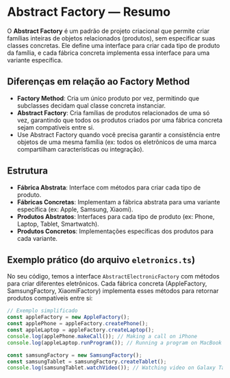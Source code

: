 # Abstract Factory — Resumo

O **Abstract Factory** é um padrão de projeto criacional que permite criar famílias inteiras de objetos relacionados (produtos), sem especificar suas classes concretas. Ele define uma interface para criar cada tipo de produto da família, e cada fábrica concreta implementa essa interface para uma variante específica.

## Diferenças em relação ao Factory Method

- **Factory Method**: Cria um único produto por vez, permitindo que subclasses decidam qual classe concreta instanciar.
- **Abstract Factory**: Cria famílias de produtos relacionados de uma só vez, garantindo que todos os produtos criados por uma fábrica concreta sejam compatíveis entre si.
- Use Abstract Factory quando você precisa garantir a consistência entre objetos de uma mesma família (ex: todos os eletrônicos de uma marca compartilham características ou integração).

## Estrutura

- **Fábrica Abstrata**: Interface com métodos para criar cada tipo de produto.
- **Fábricas Concretas**: Implementam a fábrica abstrata para uma variante específica (ex: Apple, Samsung, Xiaomi).
- **Produtos Abstratos**: Interfaces para cada tipo de produto (ex: Phone, Laptop, Tablet, Smartwatch).
- **Produtos Concretos**: Implementações específicas dos produtos para cada variante.

## Exemplo prático (do arquivo `eletronics.ts`)

No seu código, temos a interface `AbstractElectronicFactory` com métodos para criar diferentes eletrônicos. Cada fábrica concreta (AppleFactory, SamsungFactory, XiaomiFactory) implementa esses métodos para retornar produtos compatíveis entre si:

```typescript
// Exemplo simplificado
const appleFactory = new AppleFactory();
const applePhone = appleFactory.createPhone();
const appleLaptop = appleFactory.createLaptop();
console.log(applePhone.makeCall()); // Making a call on iPhone
console.log(appleLaptop.runProgram()); // Running a program on MacBook

const samsungFactory = new SamsungFactory();
const samsungTablet = samsungFactory.createTablet();
console.log(samsungTablet.watchVideo()); // Watching video on Galaxy Tab
```
